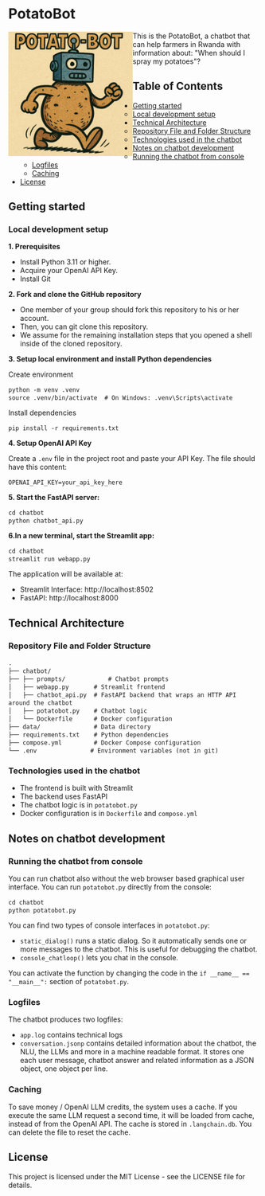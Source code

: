 # PotatoBot

<img src="https://github.com/potatobot-rwanda/potatobot/blob/main/chatbot/static/potatobot.png" width="250" style="float:left">

This is the PotatoBot, a chatbot that can help farmers in Rwanda with information about: "When should I spray my potatoes"?

## Table of Contents

* [Getting started](#getting-started)
  + [Local development setup](#local-development-setup)
* [Technical Architecture](#technical-architecture)
  + [Repository File and Folder Structure](#repository-file-and-folder-structure)
  + [Technologies used in the chatbot](#technologies-used-in-the-chatbot)
* [Notes on chatbot development](#notes-on-chatbot-development)
  + [Running the chatbot from console](#running-the-chatbot-from-console)
  + [Logfiles](#logfiles)
  + [Caching](#caching)
* [License](#license)

## Getting started

### Local development setup

**1. Prerequisites**

* Install Python 3.11 or higher.
* Acquire your OpenAI API Key.
* Install Git

**2. Fork and clone the GitHub repository**

* One member of your group should fork this repository to his or her account.
* Then, you can git clone this repository.
* We assume for the remaining installation steps that you opened a shell inside of the cloned repository.

**3. Setup local environment and install Python dependencies**

Create environment
```
python -m venv .venv
source .venv/bin/activate  # On Windows: .venv\Scripts\activate
```

Install dependencies

```
pip install -r requirements.txt
```

**4. Setup OpenAI API Key**

Create a `.env` file in the project root and paste your API Key. The file should have this content:

```
OPENAI_API_KEY=your_api_key_here
```

**5. Start the FastAPI server:**
```
cd chatbot
python chatbot_api.py
```

**6.In a new terminal, start the Streamlit app:**
```
cd chatbot
streamlit run webapp.py
```

The application will be available at:
- Streamlit Interface: http://localhost:8502
- FastAPI: http://localhost:8000

## Technical Architecture

### Repository File and Folder Structure

```
.
├── chatbot/
├── ├── prompts/            # Chatbot prompts
│   ├── webapp.py       # Streamlit frontend
│   ├── chatbot_api.py  # FastAPI backend that wraps an HTTP API around the chatbot
│   ├── potatobot.py    # Chatbot logic
│   └── Dockerfile      # Docker configuration
├── data/               # Data directory
├── requirements.txt    # Python dependencies
├── compose.yml         # Docker Compose configuration
└── .env               # Environment variables (not in git)
```

### Technologies used in the chatbot

- The frontend is built with Streamlit
- The backend uses FastAPI
- The chatbot logic is in `potatobot.py`
- Docker configuration is in `Dockerfile` and `compose.yml`

## Notes on chatbot development

### Running the chatbot from console

You can run chatbot also without the web browser based graphical user interface. You can run `potatobot.py` directly from the console:

```
cd chatbot
python potatobot.py
```

You can find two types of console interfaces in `potatobot.py`:

* `static_dialog()` runs a static dialog. So it automatically sends one or more messages to the chatbot. This is useful for debugging the chatbot.
* `console_chatloop()` lets you chat in the console.

You can activate the function by changing the code in the `if __name__ == "__main__":` section of `potatobot.py`.

### Logfiles

The chatbot produces two logfiles:

* `app.log` contains technical logs
* `conversation.jsonp` contains detailed information about the chatbot, the NLU, the LLMs and more in a machine readable format. It stores one each user message, chatbot answer and related information as a JSON object, one object per line. 

### Caching

To save money / OpenAI LLM credits, the system uses a cache. If you execute the same LLM request a second time, it will be loaded from cache, instead of from the OpenAI API. The cache is stored in `.langchain.db`. You can delete the file to reset the cache.

## License

This project is licensed under the MIT License - see the LICENSE file for details.

